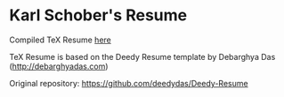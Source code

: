 # Karl Schober's Resume

Compiled TeX Resume [here](https://github.com/ks3645/resumes/blob/main/Karl%20Schober%20resume.pdf)


TeX Resume is based on the Deedy Resume template by 
Debarghya Das (http://debarghyadas.com)

Original repository:
https://github.com/deedydas/Deedy-Resume
